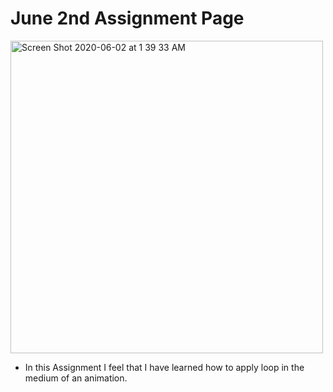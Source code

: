 # June 2nd Assignment Page

<img width="500" alt="Screen Shot 2020-06-02 at 1 39 33 AM" src="https://user-images.githubusercontent.com/60816393/83457083-f9f40500-a471-11ea-9ee9-b1930a021e7a.png">

- In this Assignment I feel that I have learned how to apply loop in the medium of an animation. 
